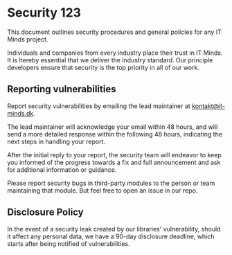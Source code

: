 # Security 123

This document outlines security procedures and general policies for any IT Minds project.

Individuals and companies from every industry place their trust in IT Minds.
It is hereby essential that we deliver the industry standard.
Our principle developers ensure that security is the top priority in all of our work.

## Reporting vulnerabilities

Report security vulnerabilities by emailing the lead maintainer at kontakt@it-minds.dk.

The lead maintainer will acknowledge your email within 48 hours,
and will send a more detailed response within the following 48 hours, indicating the next steps in handling your report.

After the initial reply to your report, the security team will endeavor to keep you informed of the progress towards a fix and full announcement and ask for additional information or guidance.

Please report security bugs in third-party modules to the person or team maintaining that module.
But feel free to open an issue in our repo.

## Disclosure Policy

In the event of a security leak created by our libraries' vulnerability, should it affect any personal data,
we have a 90-day disclosure deadline, which starts after being notified of vulnerabilities.
